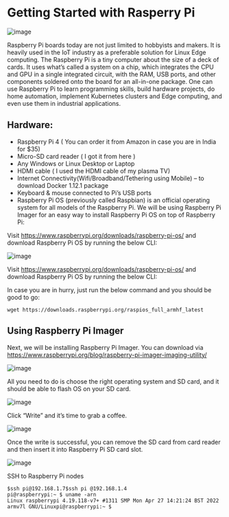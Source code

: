 # Getting Started with Rasperry Pi

![image](https://user-images.githubusercontent.com/34368930/213495942-5d79d064-3ce0-49d2-a9eb-b44947aed8d7.png)



Raspberry Pi boards today are not just limited to hobbyists and makers. It is heavily used in the IoT industry as a preferable solution for Linux Edge computing. The Raspberry Pi is a tiny computer about the size of a deck of cards. It uses what’s called a system on a chip, which integrates the CPU and GPU in a single integrated circuit, with the RAM, USB ports, and other components soldered onto the board for an all-in-one package. One can use Raspberry Pi to learn programming skills, build hardware projects, do home automation, implement Kubernetes clusters and Edge computing, and even use them in industrial applications. 


## Hardware:

- Raspberry Pi 4 ( You can order it from Amazon in case you are in India for $35)
- Micro-SD card reader ( I got it from here )
- Any Windows or Linux Desktop or Laptop
- HDMI cable ( I used the HDMI cable of my plasma TV)
- Internet Connectivity(Wifi/Broadband/Tethering using Mobile) – to download Docker 1.12.1 package
- Keyboard & mouse connected to Pi’s USB ports
- Raspberry Pi OS (previously called Raspbian) is an official operating system for all models of the Raspberry Pi. We will be using Raspberry Pi Imager for an easy way to install Raspberry Pi OS on top of Raspberry Pi:

Visit https://www.raspberrypi.org/downloads/raspberry-pi-os/ and download Raspberry Pi OS by running the below CLI:

![image](https://user-images.githubusercontent.com/34368930/213496059-42b7a361-4d3e-4cad-a9a5-0d40355bd305.png)

Visit https://www.raspberrypi.org/downloads/raspberry-pi-os/ and download Raspberry Pi OS by running the below CLI:


In case you are in hurry, just run the below command and you should be good to go:

```
wget https://downloads.raspberrypi.org/raspios_full_armhf_latest﻿
```

## Using Raspberry Pi Imager

Next, we will be installing Raspberry Pi Imager. You can download via https://www.raspberrypi.org/blog/raspberry-pi-imager-imaging-utility/

![image](https://user-images.githubusercontent.com/34368930/213496144-ab75ac09-9825-4c0f-ba9b-362b421107bb.png)



All you need to do is choose the right operating system and SD card, and it should be able to flash OS on your SD card.

![image](https://user-images.githubusercontent.com/34368930/213496175-1769771c-21e2-47d8-9dfb-e2f0930bac90.png)


Click “Write” and it’s time to grab a coffee.

![image](https://user-images.githubusercontent.com/34368930/213496214-9e30a0d3-a081-490f-baa5-ae620cf3539e.png)



Once the write is successful, you can remove the SD card from card reader and then insert it into Raspberry Pi SD card slot.

![image](https://user-images.githubusercontent.com/34368930/213496254-bad1b6d7-41af-4852-896d-ef2334136bff.png)


SSH to Raspberry Pi nodes

```
$ssh pi@192.168.1.7$ssh pi @192.168.1.4
pi@raspberrypi:~ $ uname -arn
Linux raspberrypi 4.19.118-v7+ #1311 SMP Mon Apr 27 14:21:24 BST 2022 armv7l GNU/Linuxpi@raspberrypi:~ $
```
